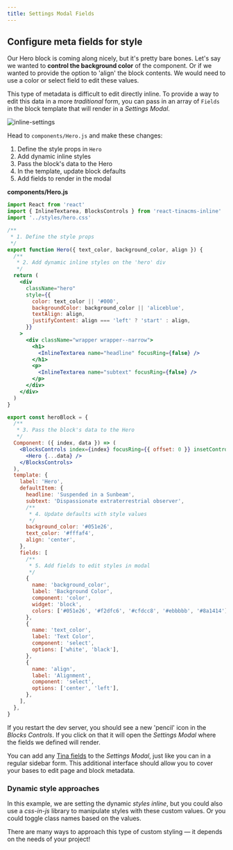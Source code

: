 ```yaml
---
title: Settings Modal Fields
---
```


## Configure meta fields for style

Our Hero block is coming along nicely, but it's pretty bare bones. Let's say we wanted to **control the background color** of the component. Or if we wanted to provide the option to 'align' the block contents. We would need to use a color or select field to edit these values.

This type of metadata is difficult to edit directly inline. To provide a way to edit this data in a more _traditional_ form, you can pass in an array of `Fields` in the block template that will render in a _Settings Modal_.

![inline-settings](/img/inline-editing-guide/settings-modal.png)

Head to `components/Hero.js` and make these changes:

1. Define the style props in `Hero`
2. Add dynamic inline styles
3. Pass the block's data to the Hero
4. In the template, update block defaults
5. Add fields to render in the modal

**components/Hero.js**

```jsx
import React from 'react'
import { InlineTextarea, BlocksControls } from 'react-tinacms-inline'
import '../styles/hero.css'

/**
 * 1. Define the style props
 */
export function Hero({ text_color, background_color, align }) {
  /**
   * 2. Add dynamic inline styles on the 'hero' div
   */
  return (
    <div
      className="hero"
      style={{
        color: text_color || '#000',
        backgroundColor: background_color || 'aliceblue',
        textAlign: align,
        justifyContent: align === 'left' ? 'start' : align,
      }}
    >
      <div className="wrapper wrapper--narrow">
        <h1>
          <InlineTextarea name="headline" focusRing={false} />
        </h1>
        <p>
          <InlineTextarea name="subtext" focusRing={false} />
        </p>
      </div>
    </div>
  )
}

export const heroBlock = {
  /**
   * 3. Pass the block's data to the Hero
   */
  Component: ({ index, data }) => (
    <BlocksControls index={index} focusRing={{ offset: 0 }} insetControls>
      <Hero {...data} />
    </BlocksControls>
  ),
  template: {
    label: 'Hero',
    defaultItem: {
      headline: 'Suspended in a Sunbeam',
      subtext: 'Dispassionate extraterrestrial observer',
      /**
       * 4. Update defaults with style values
       */
      background_color: '#051e26',
      text_color: '#fffaf4',
      align: 'center',
    },
    fields: [
      /**
       * 5. Add fields to edit styles in modal
       */
      {
        name: 'background_color',
        label: 'Background Color',
        component: 'color',
        widget: 'block',
        colors: ['#051e26', '#f2dfc6', '#cfdcc8', '#ebbbbb', '#8a1414'],
      },
      {
        name: 'text_color',
        label: 'Text Color',
        component: 'select',
        options: ['white', 'black'],
      },
      {
        name: 'align',
        label: 'Alignment',
        component: 'select',
        options: ['center', 'left'],
      },
    ],
  },
}
```

If you restart the dev server, you should see a new 'pencil' icon in the _Blocks Controls_. If you click on that it will open the _Settings Modal_ where the fields we defined will render.

You can add any [Tina fields](https://tinacms.org/docs/fields) to the _Settings Modal_, just like you can in a regular sidebar form. This additional interface should allow you to cover your bases to edit page and block metadata.

### Dynamic style approaches

In this example, we are setting the dynamic _styles inline_, but you could also use a _css-in-js_ library to manipulate styles with these custom values. Or you could toggle class names based on the values.

There are many ways to approach this type of custom styling — it depends on the needs of your project!
